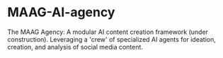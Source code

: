 # MAAG-AI-agency
The MAAG Agency: A modular AI content creation framework (under construction). Leveraging a 'crew' of specialized AI agents for ideation, creation, and analysis of social media content.
